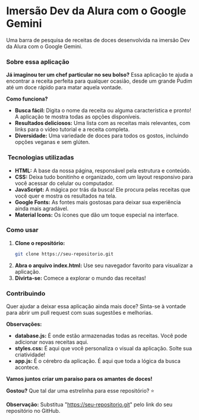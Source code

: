 # Imersão Dev da Alura com o Google Gemini
 Uma barra de pesquisa de receitas de doces desenvolvida na imersão Dev da Alura com o Google Gemini.
###  **Sobre essa aplicação**

**Já imaginou ter um chef particular no seu bolso?**  Essa aplicação te ajuda a encontrar a receita perfeita para qualquer ocasião, desde um grande Pudim até um doce rápido para matar aquela vontade. 

**Como funciona?** 
* **Busca fácil:** Digita o nome da receita ou alguma característica e pronto! A aplicação te mostra todas as opções disponíveis.
* **Resultados deliciosos:** Uma lista com as receitas mais relevantes, com links para o vídeo tutorial e a receita completa.
* **Diversidade:** Uma variedade de doces para todos os gostos, incluindo opções veganas e sem glúten.

### ️ **Tecnologias utilizadas**

* **HTML:** A base da nossa página, responsável pela estrutura e conteúdo.
* **CSS:** Deixa tudo bonitinho e organizado, com um layout responsivo para você acessar do celular ou computador.
* **JavaScript:** A mágica por trás da busca! Ele procura pelas receitas que você quer e mostra os resultados na tela.
* **Google Fonts:** As fontes mais gostosas para deixar sua experiência ainda mais agradável.
* **Material Icons:** Os ícones que dão um toque especial na interface.

###  **Como usar**

1. **Clone o repositório:** 
   ```bash
   git clone https://seu-repositorio.git
   ```
2. **Abra o arquivo index.html:** Use seu navegador favorito para visualizar a aplicação.
3. **Divirta-se:** Comece a explorar o mundo das receitas!

###  **Contribuindo**

Quer ajudar a deixar essa aplicação ainda mais doce?  Sinta-se à vontade para abrir um pull request com suas sugestões e melhorias.

**Observações:**

* **database.js:** É onde estão armazenadas todas as receitas. Você pode adicionar novas receitas aqui.
* **styles.css:** É aqui que você personaliza o visual da aplicação. Solte sua criatividade!
* **app.js:** É o cérebro da aplicação. É aqui que toda a lógica da busca acontece.

**Vamos juntos criar um paraíso para os amantes de doces!** 

**Gostou?** Que tal dar uma estrelinha para esse repositório? ⭐ 

**Observação:** Substitua "https://seu-repositorio.git" pelo link do seu repositório no GitHub.
